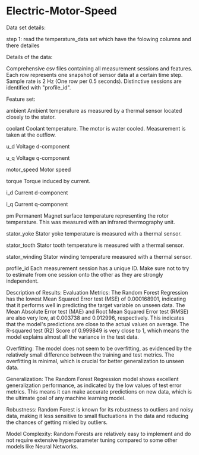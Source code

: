 # Electric-Motor-Speed
Data set details:


step 1: read the temperature_data set which have the folowing columns and there detailes

Details of the data: 

Comprehensive csv files containing all measurement sessions and features. Each row represents one snapshot of sensor data at a certain time step. Sample rate is 2 Hz (One row per 0.5 seconds). Distinctive sessions are identified with "profile_id".


Feature set:

ambient
Ambient temperature as measured by a thermal sensor located closely to the stator.

coolant
Coolant temperature. The motor is water cooled. Measurement is taken at the outflow.

u_d
Voltage d-component

u_q
Voltage q-component

motor_speed
Motor speed

torque
Torque induced by current.

i_d
Current d-component

i_q
Current q-component

pm
Permanent Magnet surface temperature representing the rotor temperature. This was measured with an infrared thermography unit.

stator_yoke
Stator yoke temperature is measured with a thermal sensor.

stator_tooth
Stator tooth temperature is measured with a thermal sensor.

stator_winding
Stator winding temperature measured with a thermal sensor.

profile_id
Each measurement session has a unique ID. Make sure not to try to estimate from one session onto the other as they are strongly independent.


Description of Results:
Evaluation Metrics: 
The Random Forest Regression has the lowest Mean Squared Error test (MSE) of 0.000168901, indicating that it performs well in predicting the target variable on unseen data.
The Mean Absolute Error test (MAE) and Root Mean Squared Error test (RMSE) are also very low, at 0.003738 and 0.012996, respectively. This indicates that the model's predictions are close to the actual values on average.
The R-squared test (R2) Score of 0.999849 is very close to 1, which means the model explains almost all the variance in the test data.

Overfitting:
The model does not seem to be overfitting, as evidenced by the relatively small difference between the training and test metrics. The overfitting is minimal, which is crucial for better generalization to unseen data.

Generalization:
The Random Forest Regression model shows excellent generalization performance, as indicated by the low values of test error metrics. This means it can make accurate predictions on new data, which is the ultimate goal of any machine learning model.

Robustness:
Random Forest is known for its robustness to outliers and noisy data, making it less sensitive to small fluctuations in the data and reducing the chances of getting misled by outliers.

Model Complexity:
Random Forests are relatively easy to implement and do not require extensive hyperparameter tuning compared to some other models like Neural Networks.

